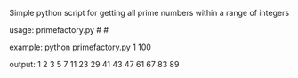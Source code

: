 Simple python script for getting all prime numbers within a range of integers

usage: primefactory.py # #

example: python primefactory.py 1 100

output:
1
2
3
5
7
11
23
29
41
43
47
61
67
83
89

